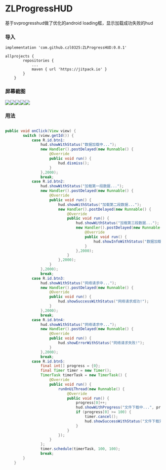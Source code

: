 # ZLProgressHUD
基于svprogresshud做了优化的android loading框，显示加载成功失败的hud


### 导入

```
implementation 'com.github.czl0325:ZLProgressHUD:0.0.1'
```

```
allprojects {
		repositories {
			...
			maven { url 'https://jitpack.io' }
		}
	}
```
        
### 屏幕截图

![](https://github.com/czl0325/ZLProgressHUD/blob/master/screenshot/demo1.gif?raw=true)![](https://github.com/czl0325/ZLProgressHUD/blob/master/screenshot/demo2.gif?raw=true)![](https://github.com/czl0325/ZLProgressHUD/blob/master/screenshot/demo3.gif?raw=true)![](https://github.com/czl0325/ZLProgressHUD/blob/master/screenshot/demo4.gif?raw=true)![](https://github.com/czl0325/ZLProgressHUD/blob/master/screenshot/demo5.gif?raw=true)


### 用法

```JAVA

public void onClick(View view) {
        switch (view.getId()) {
            case R.id.btn1:
                hud.showWithStatus("数据加载中...");
                new Handler().postDelayed(new Runnable() {
                    @Override
                    public void run() {
                        hud.dismiss();
                    }
                },2000);
                break;
            case R.id.btn2:
                hud.showWithStatus("加载第一段数据...");
                new Handler().postDelayed(new Runnable() {
                    @Override
                    public void run() {
                        hud.showWithStatus("加载第二段数据...");
                        new Handler().postDelayed(new Runnable() {
                            @Override
                            public void run() {
                                hud.showWithStatus("加载第三段数据...");
                                new Handler().postDelayed(new Runnable() {
                                    @Override
                                    public void run() {
                                        hud.showInfoWithStatus("数据加载完成");
                                    }
                                },2000);
                            }
                        },2000);
                    }
                },2000);
                break;
            case R.id.btn3:
                hud.showWithStatus("网络请求中...");
                new Handler().postDelayed(new Runnable() {
                    @Override
                    public void run() {
                        hud.showSuccessWithStatus("网络请求成功!");
                    }
                },2000);
                break;
            case R.id.btn4:
                hud.showWithStatus("网络请求中...");
                new Handler().postDelayed(new Runnable() {
                    @Override
                    public void run() {
                        hud.showErrorWithStatus("网络请求失败!");
                    }
                },2000);
                break;
            case R.id.btn5:
                final int[] progress = {0};
                final Timer timer = new Timer();
                TimerTask timerTask = new TimerTask() {
                    @Override
                    public void run() {
                        runOnUiThread(new Runnable() {
                            @Override
                            public void run() {
                                progress[0]++;
                                hud.showWithProgress("文件下载中...", progress[0]);
                                if (progress[0] >= 100) {
                                    timer.cancel();
                                    hud.showSuccessWithStatus("文件下载完成");
                                }
                            }
                        });
                    }
                };
                timer.schedule(timerTask, 100, 100);
                break;
        }
    }
    
```
